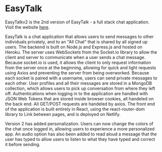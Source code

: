 # EasyTalk
EasyTalkv2 is the 2nd version of EasyTalk - a full stack chat application. Visit the website <a target="_blank" href="https://easytalkv2.netlify.app/">here</a>.

EasyTalk is a chat application that allows users to send messages to other individuals privately, and to an "All Chat" that is shared by all signed up users. 
The backend is built on Node.js and Express.js and hosted on Heroku. The server uses WebSockets from the Socket.io library to allow the client and server to
communicate when a user sends a chat message. Because socket.io is used, it allows the client to only request information from the server once at the beginning,
allowing for quick and light requests using Axios and preventing the server from being overworked. Because each socket is paired with a username, users can send
private messages to each other. User profiles and all their messages are stored in a MongoDB collection, which allows users to pick up conversation from where
they left off. Authentications when logging in to the application are handled with JSON Web Tokens that are stored inside browser cookies, all handeled on the
back end. All GET/POST requests are handeled by axios.
The front end of the application is built entirely in React, using the react-router-dom library to Link between pages, and is deployed on Netlify.

Version 2 has added personalization. Users can now change the colors of the chat once logged in, allowing users to experience a more personalized app. An
audio option has also been added to read aloud a message that the user has typed to allow users to listen to what they have typed and correct it before sending.
